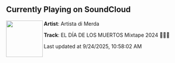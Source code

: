 ## Currently Playing on SoundCloud

[<img align="left" width="100" src="https://i1.sndcdn.com/artworks-ged3zQI7oU8inV1t-T2AMGw-t500x500.png">](https://soundcloud.com/artistadimerda/el-dia-de-los-muertos-mixtape-2024)

**Artist**: Artista di Merda 

**Track**: EL DÍA DE LOS MUERTOS Mixtape 2024 🔺🔺🔺

Last updated at 9/24/2025, 10:58:02 AM
